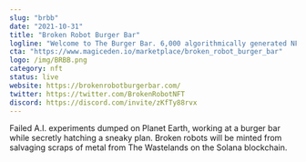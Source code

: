 ```yaml
---
slug: "brbb"
date: "2021-10-31"
title: "Broken Robot Burger Bar"
logline: "Welcome to The Burger Bar. 6,000 algorithmically generated NFTs coming soon to Solana."
cta: "https://www.magiceden.io/marketplace/broken_robot_burger_bar"
logo: /img/BRBB.png
category: nft
status: live
website: https://brokenrobotburgerbar.com/
twitter: https://twitter.com/BrokenRobotNFT
discord: https://discord.com/invite/zKfTy88rvx
---
```


Failed A.I. experiments dumped on Planet Earth, working at a burger bar while secretly hatching a sneaky plan.
Broken robots will be minted from salvaging scraps of metal from The Wastelands on the Solana blockchain.
